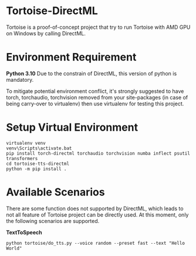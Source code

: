 # Tortoise-DirectML 


Tortoise is a proof-of-concept project that try to run Tortoise with AMD GPU on Windows by calling DirectML. 


# Environment Requirement 


**Python 3.10** Due to the constrain of DirectML, this version of python is mandatory. 


To mitigate potential environment conflict, it's strongly suggested to have torch, torchaudio, torchvision removed from your site-packages (in case of being carry-over to virtualenv) then use virtualenv for testing this project.

# Setup Virtual Environment

``` CMD
virtualenv venv 
venv\Scripts\activate.bat
pip install torch-directml torchaudio torchvision numba inflect psutil transformers
cd tortoise-tts-directml
python -m pip install .
```


# Available Scenarios
There are some function does not supported by DirectML, which leads to not all feature of Tortoise project can be directly used. At this moment, only the following scenarios are supported. 


**TextToSpeech**


``` CMD
python tortoise/do_tts.py --voice random --preset fast --text "Hello World" 
```
